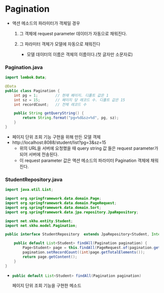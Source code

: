 # Pagination

  

* 액션 메소드의 파라미터가 객체일 경우

  1. 그 객체에 request parameter 데이터가 자동으로 채워진다.

  2. 그 파라미터 객체가 모델에 자동으로 채워진다

     * 모델 데이터의 이름은 객체의 이름이다.(첫 글자만 소문자로)

     

### Pagination.java

```java
import lombok.Data;

@Data
public class Pagination {
    int pg = 1;        // 현재 페이지. 디폴트 값은 1
    int sz = 15;       // 페이지 당 레코드 수. 디폴트 값은 15
    int recordCount;   // 전체 레코드 수

    public String getQueryString() {
        return String.format("pg=%d&sz=%d", pg, sz);
    }
}
```

* 페이지 단위 조회 기능 구현을 위해 만든 모델 객체
* http://localhost:8088/student/list?pg=3&sz=15
  * 위의 URL을 서버에 요청했을 때 query string 값 들은 request parameter가 되어 서버에 전송된다.
  * 이 request parameter 값은 액션 메소드의 파라미터 Pagination 객체에 채워진다.



### StudentRepository.java

```java
import java.util.List;

import org.springframework.data.domain.Page;
import org.springframework.data.domain.PageRequest;
import org.springframework.data.domain.Sort;
import org.springframework.data.jpa.repository.JpaRepository;

import net.skhu.entity.Student;
import net.skhu.model.Pagination;

public interface StudentRepository  extends JpaRepository<Student, Integer> {

    public default List<Student> findAll(Pagination pagination) {
        Page<Student> page = this.findAll(PageRequest.of(pagination.getPg() - 1, 																		pagination.getSz(), Sort.Direction.ASC, "id"));
        pagination.setRecordCount((int)page.getTotalElements());
        return page.getContent();
    }
}
```

* ```java
  public default List<Student> findAll(Pagination pagination)
  ```

  페이지 단위 조회 기능을 구현한 메소드